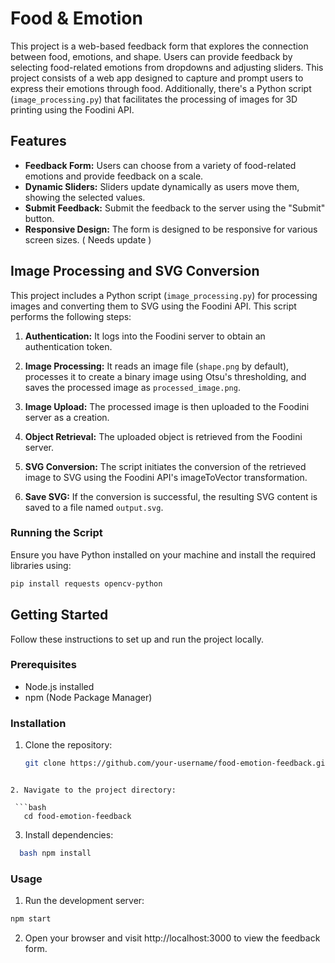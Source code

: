 # Food & Emotion 
This project is a web-based feedback form that explores the connection between food, emotions, and shape. 
Users can provide feedback by selecting food-related emotions from dropdowns and adjusting sliders.
This project consists of a web app designed to capture and prompt users to express their emotions through food. Additionally, there's a Python script (`image_processing.py`) that facilitates the processing of images for 3D printing using the Foodini API.
## Features
- **Feedback Form:** Users can choose from a variety of food-related emotions and provide feedback on a scale.
- **Dynamic Sliders:** Sliders update dynamically as users move them, showing the selected values.
- **Submit Feedback:** Submit the feedback to the server using the "Submit" button.
- **Responsive Design:** The form is designed to be responsive for various screen sizes. ( Needs update )

## Image Processing and SVG Conversion

This project includes a Python script (`image_processing.py`) for processing images and converting them to SVG using the Foodini API. This script performs the following steps:

1. **Authentication:** It logs into the Foodini server to obtain an authentication token.

2. **Image Processing:** It reads an image file (`shape.png` by default), processes it to create a binary image using Otsu's thresholding, and saves the processed image as `processed_image.png`.

3. **Image Upload:** The processed image is then uploaded to the Foodini server as a creation.

4. **Object Retrieval:** The uploaded object is retrieved from the Foodini server.

5. **SVG Conversion:** The script initiates the conversion of the retrieved image to SVG using the Foodini API's imageToVector transformation.

6. **Save SVG:** If the conversion is successful, the resulting SVG content is saved to a file named `output.svg`.

### Running the Script

Ensure you have Python installed on your machine and install the required libraries using:

```bash
pip install requests opencv-python
```

## Getting Started

Follow these instructions to set up and run the project locally.

### Prerequisites

- Node.js installed
- npm (Node Package Manager)

### Installation

1. Clone the repository:

   ```bash
   git clone https://github.com/your-username/food-emotion-feedback.git
```
   
2. Navigate to the project directory:

 ```bash
   cd food-emotion-feedback
```

3. Install dependencies:

 ```bash
   bash npm install
```

### Usage

1. Run the development server:

```bash
npm start
```
2. Open your browser and visit http://localhost:3000 to view the feedback form.


